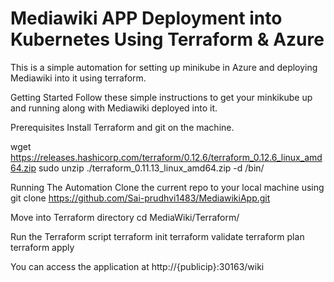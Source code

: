 # Mediawiki APP Deployment into Kubernetes Using Terraform & Azure
This is a simple automation for setting up minikube in Azure and deploying Mediawiki into it using terraform.

Getting Started
Follow these simple instructions to get your minkikube up and running along with Mediawiki deployed into it.

Prerequisites
Install Terraform and git on the machine.

wget https://releases.hashicorp.com/terraform/0.12.6/terraform_0.12.6_linux_amd64.zip
sudo unzip ./terraform_0.11.13_linux_amd64.zip -d /bin/

Running The Automation
Clone the current repo to your local machine using
git clone https://github.com/Sai-prudhvi1483/MediawikiApp.git

Move into Terraform directory
cd MediaWiki/Terraform/

Run the Terraform script
terraform init 
terraform validate
terraform plan
terraform apply

You can access the application at http://{publicip}:30163/wiki
